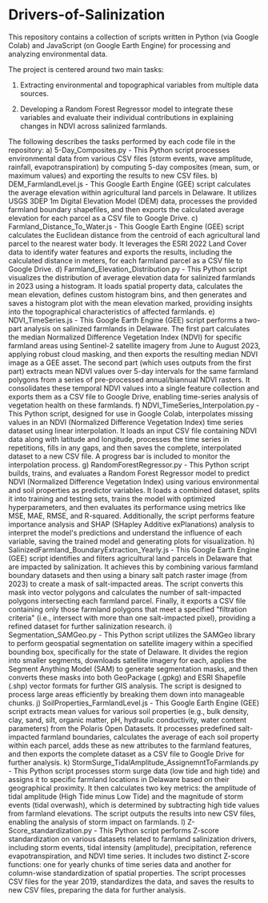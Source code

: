 # Drivers-of-Salinization
This repository contains a collection of scripts written in Python (via Google Colab) and JavaScript (on Google Earth Engine) for processing and analyzing environmental data.

The project is centered around two main tasks:

1) Extracting environmental and topographical variables from multiple data sources.

2) Developing a Random Forest Regressor model to integrate these variables and evaluate their individual contributions in explaining changes in NDVI across salinized farmlands.

The following describes the tasks performed by each code file in the repository:
a) 5-Day_Composites.py - This Python script processes environmental data from various CSV files (storm events, wave amplitude, rainfall, evapotranspiration) by computing 5-day composites (mean, sum, or maximum values) and exporting the results to new CSV files.
b) DEM_FarmlandLevel.js - This Google Earth Engine (GEE) script calculates the average elevation within agricultural land parcels in Delaware. It utilizes USGS 3DEP 1m Digital Elevation Model (DEM) data, processes the provided farmland boundary shapefiles, and then exports the calculated average elevation for each parcel as a CSV file to Google Drive.
c) Farmland_Distance_To_Water.js - This Google Earth Engine (GEE) script calculates the Euclidean distance from the centroid of each agricultural land parcel to the nearest water body. It leverages the ESRI 2022 Land Cover data to identify water features and exports the results, including the calculated distance in meters, for each farmland parcel as a CSV file to Google Drive. 
d) Farmland_Elevation_Distribution.py - This Python script visualizes the distribution of average elevation data for salinized farmlands in 2023 using a histogram. It loads spatial property data, calculates the mean elevation, defines custom histogram bins, and then generates and saves a histogram plot with the mean elevation marked, providing insights into the topographical characteristics of affected farmlands.
e) NDVI_TimeSeries.js - This Google Earth Engine (GEE) script performs a two-part analysis on salinized farmlands in Delaware.
The first part calculates the median Normalized Difference Vegetation Index (NDVI) for specific farmland areas using Sentinel-2 satellite imagery from June to August 2023, applying robust cloud masking, and then exports the resulting median NDVI image as a GEE asset.
The second part (which uses outputs from the first part) extracts mean NDVI values over 5-day intervals for the same farmland polygons from a series of pre-processed annual/biannual NDVI rasters. It consolidates these temporal NDVI values into a single feature collection and exports them as a CSV file to Google Drive, enabling time-series analysis of vegetation health on these farmlands.
f) NDVI_TimeSeries_Interpolation.py - This Python script, designed for use in Google Colab, interpolates missing values in an NDVI (Normalized Difference Vegetation Index) time series dataset using linear interpolation. It loads an input CSV file containing NDVI data along with latitude and longitude, processes the time series in repetitions, fills in any gaps, and then saves the complete, interpolated dataset to a new CSV file. A progress bar is included to monitor the interpolation process.
g) RandomForestRegressor.py - This Python script builds, trains, and evaluates a Random Forest Regressor model to predict NDVI (Normalized Difference Vegetation Index) using various environmental and soil properties as predictor variables. It loads a combined dataset, splits it into training and testing sets, trains the model with optimized hyperparameters, and then evaluates its performance using metrics like MSE, MAE, RMSE, and R-squared. Additionally, the script performs feature importance analysis and SHAP (SHapley Additive exPlanations) analysis to interpret the model's predictions and understand the influence of each variable, saving the trained model and generating plots for visualization.
h) SalinizedFarmland_BoundaryExtraction_Yearly.js - This Google Earth Engine (GEE) script identifies and filters agricultural land parcels in Delaware that are impacted by salinization. It achieves this by combining various farmland boundary datasets and then using a binary salt patch raster image (from 2023) to create a mask of salt-impacted areas. The script converts this mask into vector polygons and calculates the number of salt-impacted polygons intersecting each farmland parcel. Finally, it exports a CSV file containing only those farmland polygons that meet a specified "filtration criteria" (i.e., intersect with more than one salt-impacted pixel), providing a refined dataset for further salinization research.
i) Segmentation_SAMGeo.py - This Python script utilizes the SAMGeo library to perform geospatial segmentation on satellite imagery within a specified bounding box, specifically for the state of Delaware. It divides the region into smaller segments, downloads satellite imagery for each, applies the Segment Anything Model (SAM) to generate segmentation masks, and then converts these masks into both GeoPackage (.gpkg) and ESRI Shapefile (.shp) vector formats for further GIS analysis. The script is designed to process large areas efficiently by breaking them down into manageable chunks.
j) SoilProperties_FarmlandLevel.js - This Google Earth Engine (GEE) script extracts mean values for various soil properties (e.g., bulk density, clay, sand, silt, organic matter, pH, hydraulic conductivity, water content parameters) from the Polaris Open Datasets. It processes predefined salt-impacted farmland boundaries, calculates the average of each soil property within each parcel, adds these as new attributes to the farmland features, and then exports the complete dataset as a CSV file to Google Drive for further analysis.
k) StormSurge_TidalAmplitude_AssignemntToFarmlands.py - This Python script processes storm surge data (low tide and high tide) and assigns it to specific farmland locations in Delaware based on their geographical proximity. It then calculates two key metrics: the amplitude of tidal amplitude (High Tide minus Low Tide) and the magnitude of storm events (tidal overwash), which is determined by subtracting high tide values from farmland elevations. The script outputs the results into new CSV files, enabling the analysis of storm impact on farmlands.
l) Z-Score_standardization.py - This Python script performs Z-score standardization on various datasets related to farmland salinization drivers, including storm events, tidal intensity (amplitude), precipitation, reference evapotranspiration, and NDVI time series. It includes two distinct Z-score functions: one for yearly chunks of time series data and another for column-wise standardization of spatial properties. The script processes CSV files for the year 2019, standardizes the data, and saves the results to new CSV files, preparing the data for further analysis.
